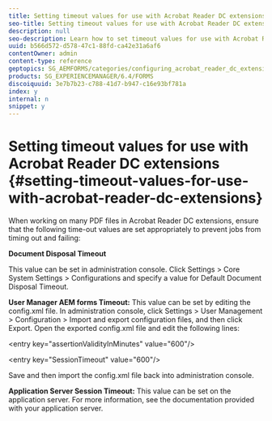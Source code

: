 ```yaml
---
title: Setting timeout values for use with Acrobat Reader DC extensions 
seo-title: Setting timeout values for use with Acrobat Reader DC extensions 
description: null
seo-description: Learn how to set timeout values for use with Acrobat Reader DC extensions.
uuid: b566d572-d578-47c1-88fd-ca42e31a6af6
contentOwner: admin
content-type: reference
geptopics: SG_AEMFORMS/categories/configuring_acrobat_reader_dc_extensions
products: SG_EXPERIENCEMANAGER/6.4/FORMS
discoiquuid: 3e7b7b23-c788-41d7-b947-c16e93bf781a
index: y
internal: n
snippet: y
---
```


# Setting timeout values for use with Acrobat Reader DC extensions {#setting-timeout-values-for-use-with-acrobat-reader-dc-extensions}

<!--
Comment Type: remark
Last Modified By:
Last Modified Date:
<p>Bug 1539440:</p>
-->

When working on many PDF files in Acrobat Reader DC extensions, ensure that the following time-out values are set appropriately to prevent jobs from timing out and failing:

**Document Disposal Timeout**

This value can be set in administration console. Click Settings > Core System Settings > Configurations and specify a value for Default Document Disposal Timeout.

**User Manager AEM forms Timeout:** This value can be set by editing the config.xml file. In administration console, click Settings > User Management > Configuration > Import and export configuration files, and then click Export. Open the exported config.xml file and edit the following lines:

&lt;entry key="assertionValidityInMinutes" value="600"/&gt;

&lt;entry key="SessionTimeout" value="600"/&gt;

Save and then import the config.xml file back into administration console.

**Application Server Session Timeout:** This value can be set on the application server. For more information, see the documentation provided with your application server.
